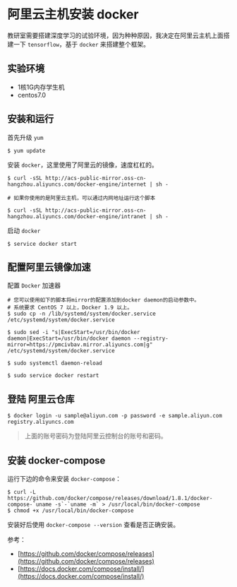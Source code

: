 # 阿里云主机安装 docker
教研室需要搭建深度学习的试验环境，因为种种原因，我决定在阿里云主机上面搭建一下 `tensorflow`，基于 `docker` 来搭建整个框架。

## 实验环境

- 1核1G内存学生机
- centos7.0

## 安装和运行

首先升级 `yum`

```shell
$ yum update
```

安装 `docker`，这里使用了阿里云的镜像，速度杠杠的。

```shell
$ curl -sSL http://acs-public-mirror.oss-cn-hangzhou.aliyuncs.com/docker-engine/internet | sh -

# 如果你使用的是阿里云主机，可以通过内网地址运行这个脚本

$ curl -sSL http://acs-public-mirror.oss-cn-hangzhou.aliyuncs.com/docker-engine/intranet | sh -
```

启动 `docker`

```shell
$ service docker start
```

## 配置阿里云镜像加速

配置 `Docker` 加速器

```shell
# 您可以使用如下的脚本将mirror的配置添加到docker daemon的启动参数中。
# 系统要求 CentOS 7 以上，Docker 1.9 以上。
$ sudo cp -n /lib/systemd/system/docker.service /etc/systemd/system/docker.service

$ sudo sed -i "s|ExecStart=/usr/bin/docker daemon|ExecStart=/usr/bin/docker daemon --registry-mirror=https://pmcivbav.mirror.aliyuncs.com|g" /etc/systemd/system/docker.service

$ sudo systemctl daemon-reload

$ sudo service docker restart
```

## 登陆 阿里云仓库

```shell
$ docker login -u sample@aliyun.com -p password -e sample.aliyun.com registry.aliyuncs.com
```

> 上面的账号密码为登陆阿里云控制台的账号和密码。

## 安装 docker-compose

运行下边的命令来安装 `docker-compose`：

```shell
$ curl -L https://github.com/docker/compose/releases/download/1.8.1/docker-compose-`uname -s`-`uname -m` > /usr/local/bin/docker-compose
$ chmod +x /usr/local/bin/docker-compose
```

安装好后使用 `docker-compose --version` 查看是否正确安装。

参考：
- [https://github.com/docker/compose/releases](https://github.com/docker/compose/releases)
- [https://docs.docker.com/compose/install/](https://docs.docker.com/compose/install/)
